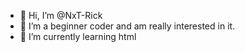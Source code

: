 - 👋 Hi, I’m @NxT-Rick
- 👀 I’m a beginner coder and am really interested in it.
- 🌱 I’m currently learning html

